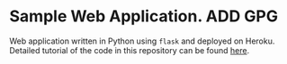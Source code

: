 # Sample Web Application. ADD GPG  

Web application written in Python using `flask` and deployed on Heroku. Detailed tutorial of the code in this repository can be found [here](https://towardsdatascience.com/create-and-deploy-a-simple-web-application-with-flask-and-heroku-103d867298eb).
